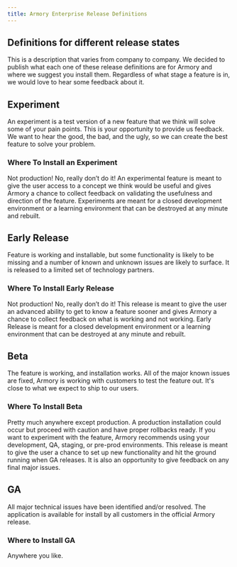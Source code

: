 ```yaml
---
title: Armory Enterprise Release Definitions
---
```


## Definitions for different release states

This is a description that varies from company to company. We decided to publish what each one of these release definitions are for Armory and where we suggest you install them. Regardless of what stage a feature is in, we would love to hear some feedback about it.

## Experiment
An experiment is a test version of a new feature that we think will solve some of your pain points. This is your opportunity to provide us feedback. We want to hear the good, the bad, and the ugly, so we can create the best feature to solve your problem.

### Where To Install an Experiment

Not production! No, really don’t do it! An experimental feature is meant to give the user access to a concept we think would be useful and gives Armory a chance to collect feedback on validating the usefulness and direction of the feature. Experiments are meant for a closed development environment or a learning environment that can be destroyed at any minute and rebuilt.

## Early Release
Feature is working and installable, but some functionality is likely to be missing and a number of known and unknown issues are likely to surface. It is released to a limited set of technology partners.

### Where To Install Early Release

Not production! No, really don’t do it! This release is meant to give the user an advanced ability to get to know a feature sooner and gives Armory a chance to collect feedback on what is working and not working. Early Release is meant for a closed development environment or a learning environment that can be destroyed at any minute and rebuilt.

## Beta
The feature is working, and installation works. All of the major known issues are fixed, Armory is working with customers to test the feature out. It's close to what we expect to ship to our users.

### Where To Install Beta

Pretty much anywhere except production. A production installation could occur but proceed with caution and have proper rollbacks ready. If you want to experiment with the feature, Armory recommends using your development, QA, staging, or pre-prod environments. This release is meant to give the user a chance to set up new functionality and hit the ground running when GA releases. It is also an opportunity to give feedback on any final major issues.

## GA
All major technical issues have been identified and/or resolved. The application is available for install by all customers in the official Armory release.

### Where to Install GA

Anywhere you like.

